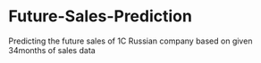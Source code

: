 # Future-Sales-Prediction
Predicting the future sales of 1C Russian company based on given 34months of sales data
